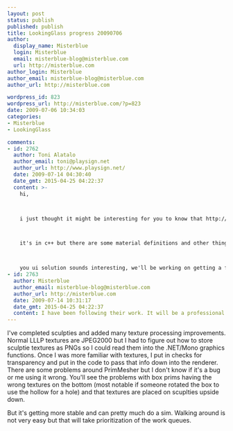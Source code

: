 ```yaml
---
layout: post
status: publish
published: publish
title: LookingGlass progress 20090706
author:
  display_name: Misterblue
  login: Misterblue
  email: misterblue-blog@misterblue.com
  url: http://misterblue.com
author_login: Misterblue
author_email: misterblue-blog@misterblue.com
author_url: http://misterblue.com

wordpress_id: 823
wordpress_url: http://misterblue.com/?p=823
date: 2009-07-06 10:34:03
categories:
- Misterblue
- LookingGlass

comments:
- id: 2762
  author: Toni Alatalo
  author_email: toni@playsign.net
  author_url: http://www.playsign.net/
  date: 2009-07-14 04:30:40
  date_gmt: 2015-04-25 04:22:37
  content: >-
    hi,



    i just thought it might be interesting for you to know that http://www.realxtend.org/ published a first developer preview of a new Ogre based viewer, Naali - http://wiki.realxtend.org/index.php/Getting_Started_with_Naali



    it's in c++ but there are some material definitions and other things that might be interesting for you to see.



    you ui solution sounds interesting, we'll be working on getting a final ui toolkit integration in august .. so far that has been quite experimental.
- id: 2763
  author: Misterblue
  author_email: misterblue-blog@misterblue.com
  author_url: http://misterblue.com
  date: 2009-07-14 10:31:17
  date_gmt: 2015-04-25 04:22:37
  content: I have been following their work. It will be a professional quality viewer. I haven't dug into it yet but, you're right, they probably solved some of the problems I'm running into.
---
```

I've completed sculpties and added many texture processing improvements. Normal LLLP textures are JPEG2000 but I had to figure out how to store sculptie textures as PNGs so I could read them into the .NET/Mono graphics functions. Once I was more familiar with textures, I put in checks for transparency and put in the code to pass that info down into the renderer. There are some problems around PrimMesher but I don't know if it's a bug or me using it wrong. You'll see the problems with box prims having the wrong textures on the bottom (most notable if someone rotated the box to use the hollow for a hole) and that textures are placed on scuplties upside down.
<p>
But it's getting more stable and can pretty much do a sim. Walking around is not very easy but that will take prioritization of the work queues.
</p>
